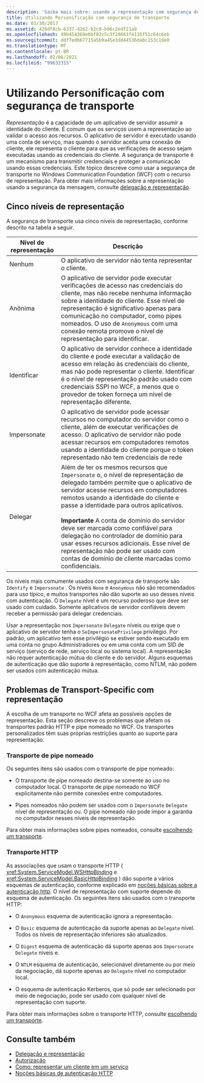```yaml
---
description: 'Saiba mais sobre: usando a representação com segurança de transporte'
title: Utilizando Personificação com segurança de transporte
ms.date: 03/30/2017
ms.assetid: 426df8cb-6337-4262-b2c0-b96c2edf21a9
ms.openlocfilehash: 49b454369e6bf02c5c3f20661f4116f51c64c6eb
ms.sourcegitcommit: ddf7edb67715a5b9a45e3dd44536dabc153c1de0
ms.translationtype: MT
ms.contentlocale: pt-BR
ms.lasthandoff: 02/06/2021
ms.locfileid: "99632315"
---
```

# <a name="using-impersonation-with-transport-security"></a>Utilizando Personificação com segurança de transporte

*Representação* é a capacidade de um aplicativo de servidor assumir a identidade do cliente. É comum que os serviços usem a representação ao validar o acesso aos recursos. O aplicativo de servidor é executado usando uma conta de serviço, mas quando o servidor aceita uma conexão de cliente, ele representa o cliente para que as verificações de acesso sejam executadas usando as credenciais do cliente. A segurança de transporte é um mecanismo para transmitir credenciais e proteger a comunicação usando essas credenciais. Este tópico descreve como usar a segurança de transporte no Windows Communication Foundation (WCF) com o recurso de representação. Para obter mais informações sobre a representação usando a segurança da mensagem, consulte [delegação e representação](delegation-and-impersonation-with-wcf.md).  
  
## <a name="five-impersonation-levels"></a>Cinco níveis de representação  

 A segurança de transporte usa cinco níveis de representação, conforme descrito na tabela a seguir.  
  
|Nível de representação|Descrição|  
|-------------------------|-----------------|  
|Nenhum|O aplicativo de servidor não tenta representar o cliente.|  
|Anônima|O aplicativo de servidor pode executar verificações de acesso nas credenciais do cliente, mas não recebe nenhuma informação sobre a identidade do cliente. Esse nível de representação é significativo apenas para comunicação no computador, como pipes nomeados. O uso de `Anonymous` com uma conexão remota promove o nível de representação para identificar.|  
|Identificar|O aplicativo de servidor conhece a identidade do cliente e pode executar a validação de acesso em relação às credenciais do cliente, mas não pode representar o cliente. Identificar é o nível de representação padrão usado com credenciais SSPI no WCF, a menos que o provedor de token forneça um nível de representação diferente.|  
|Impersonate|O aplicativo de servidor pode acessar recursos no computador do servidor como o cliente, além de executar verificações de acesso. O aplicativo de servidor não pode acessar recursos em computadores remotos usando a identidade do cliente porque o token representado não tem credenciais de rede|  
|Delegar|Além de ter os mesmos recursos que `Impersonate` o, o nível de representação de delegado também permite que o aplicativo de servidor acesse recursos em computadores remotos usando a identidade do cliente e passe a identidade para outros aplicativos.<br /><br /> **Importante** A conta de domínio do servidor deve ser marcada como confiável para delegação no controlador de domínio para usar esses recursos adicionais. Esse nível de representação não pode ser usado com contas de domínio de cliente marcadas como confidenciais.|  
  
 Os níveis mais comumente usados com segurança de transporte são `Identify` e `Impersonate` . Os níveis `None` e `Anonymous` não são recomendados para uso típico, e muitos transportes não dão suporte ao uso desses níveis com autenticação. O `Delegate` nível é um recurso poderoso que deve ser usado com cuidado. Somente aplicativos de servidor confiáveis devem receber a permissão para delegar credenciais.  
  
 Usar a representação nos `Impersonate` `Delegate` níveis ou exige que o aplicativo de servidor tenha o `SeImpersonatePrivilege` privilégio. Por padrão, um aplicativo tem esse privilégio se estiver sendo executado em uma conta no grupo Administradores ou em uma conta com um SID de serviço (serviço de rede, serviço local ou sistema local). A representação não requer autenticação mútua do cliente e do servidor. Alguns esquemas de autenticação que dão suporte à representação, como NTLM, não podem ser usados com autenticação mútua.  
  
## <a name="transport-specific-issues-with-impersonation"></a>Problemas de Transport-Specific com representação  

 A escolha de um transporte no WCF afeta as possíveis opções de representação. Esta seção descreve os problemas que afetam os transportes padrão HTTP e pipe nomeado no WCF. Os transportes personalizados têm suas próprias restrições quanto ao suporte para representação.  
  
### <a name="named-pipe-transport"></a>Transporte de pipe nomeado  

 Os seguintes itens são usados com o transporte de pipe nomeado:  
  
- O transporte de pipe nomeado destina-se somente ao uso no computador local. O transporte de pipe nomeado no WCF explicitamente não permite conexões entre computadores.  
  
- Pipes nomeados não podem ser usados com o `Impersonate` `Delegate` nível de representação ou. O pipe nomeado não pode impor a garantia no computador nesses níveis de representação.  
  
 Para obter mais informações sobre pipes nomeados, consulte [escolhendo um transporte](choosing-a-transport.md).  
  
### <a name="http-transport"></a>Transporte HTTP  

 As associações que usam o transporte HTTP ( <xref:System.ServiceModel.WSHttpBinding> e <xref:System.ServiceModel.BasicHttpBinding> ) dão suporte a vários esquemas de autenticação, conforme explicado em [noções básicas sobre a autenticação http](understanding-http-authentication.md). O nível de representação com suporte depende do esquema de autenticação. Os seguintes itens são usados com o transporte HTTP:  
  
- O `Anonymous` esquema de autenticação ignora a representação.  
  
- O `Basic` esquema de autenticação dá suporte apenas ao `Delegate` nível. Todos os níveis de representação inferiores são atualizados.  
  
- O `Digest` esquema de autenticação dá suporte apenas aos `Impersonate` `Delegate` níveis e.  
  
- O `NTLM` esquema de autenticação, selecionável diretamente ou por meio da negociação, dá suporte apenas ao `Delegate` nível no computador local.  
  
- O esquema de autenticação Kerberos, que só pode ser selecionado por meio de negociação, pode ser usado com qualquer nível de representação com suporte.  
  
 Para obter mais informações sobre o transporte HTTP, consulte [escolhendo um transporte](choosing-a-transport.md).  
  
## <a name="see-also"></a>Consulte também

- [Delegação e representação](delegation-and-impersonation-with-wcf.md)
- [Autorização](authorization-in-wcf.md)
- [Como: representar um cliente em um serviço](../how-to-impersonate-a-client-on-a-service.md)
- [Noções básicas de autenticação HTTP](understanding-http-authentication.md)
